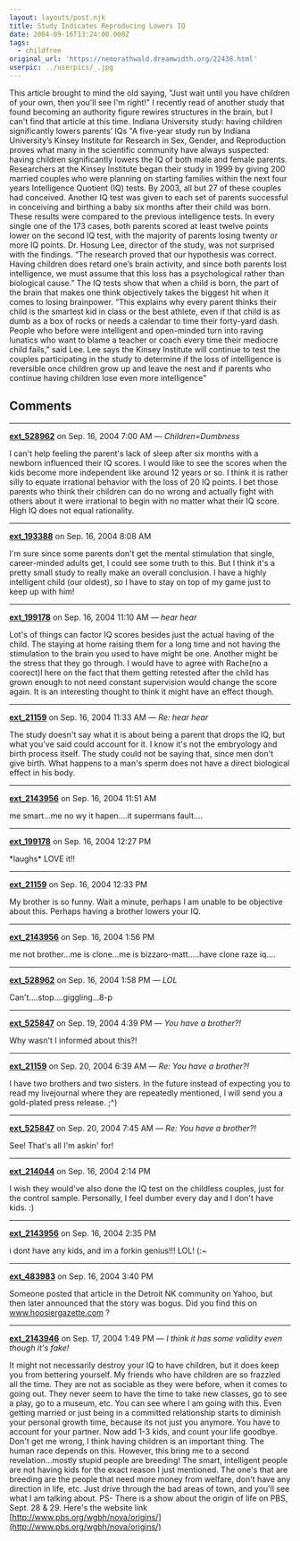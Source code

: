 ```yaml
---
layout: layouts/post.njk
title: Study Indicates Reproducing Lowers IQ
date: 2004-09-16T13:24:00.000Z
tags:
  - childfree
original_url: 'https://nemorathwald.dreamwidth.org/22438.html'
userpic: ../userpics/_.jpg
---
```

This article brought to mind the old saying, "Just wait until you have children of your own, then you'll see I'm right!" I recently read of another study that found becoming an authority figure rewires structures in the brain, but I can't find that article at this time. Indiana University study: having children significantly lowers parents’ IQs "A five-year study run by Indiana University’s Kinsey Institute for Research in Sex, Gender, and Reproduction proves what many in the scientific community have always suspected: having children significantly lowers the IQ of both male and female parents. Researchers at the Kinsey Institute began their study in 1999 by giving 200 married couples who were planning on starting families within the next four years Intelligence Quotient (IQ) tests. By 2003, all but 27 of these couples had conceived. Another IQ test was given to each set of parents successful in conceiving and birthing a baby six months after their child was born. These results were compared to the previous intelligence tests. In every single one of the 173 cases, both parents scored at least twelve points lower on the second IQ test, with the majority of parents losing twenty or more IQ points. Dr. Hosung Lee, director of the study, was not surprised with the findings. “The research proved that our hypothesis was correct. Having children does retard one’s brain activity, and since both parents lost intelligence, we must assume that this loss has a psychological rather than biological cause.” The IQ tests show that when a child is born, the part of the brain that makes one think objectively takes the biggest hit when it comes to losing brainpower. “This explains why every parent thinks their child is the smartest kid in class or the best athlete, even if that child is as dumb as a box of rocks or needs a calendar to time their forty-yard dash. People who before were intelligent and open-minded turn into raving lunatics who want to blame a teacher or coach every time their mediocre child fails,” said Lee. Lee says the Kinsey Institute will continue to test the couples participating in the study to determine if the loss of intelligence is reversible once children grow up and leave the nest and if parents who continue having children lose even more intelligence"

## Comments

---

**[ext_528962](https://www.dreamwidth.org/users/ext_528962)** on Sep. 16, 2004 7:00 AM — *Children=Dumbness*

I can't help feeling the parent's lack of sleep after six months with a newborn influenced their IQ scores. I would like to see the scores when the kids become more independent like around 12 years or so. I think it is rather silly to equate irrational behavior with the loss of 20 IQ points. I bet those parents who think their children can do no wrong and actually fight with others about it were irrational to begin with no matter what their IQ score. High IQ does not equal rationality.

---

**[ext_193388](https://www.dreamwidth.org/users/ext_193388)** on Sep. 16, 2004 8:08 AM

I'm sure since some parents don't get the mental stimulation that single, career-minded adults get, I could see some truth to this. But I think it's a pretty small study to really make an overall conclusion. I have a highly intelligent child (our oldest), so I have to stay on top of my game just to keep up with him!

---

**[ext_199178](https://www.dreamwidth.org/users/ext_199178)** on Sep. 16, 2004 11:10 AM — *hear hear*

Lot's of things can factor IQ scores besides just the actual having of the child. The staying at home raising them for a long time and not having the stimulation to the brain you used to have might be one. Another might be the stress that they go through. I would have to agree with Rache(no a coorect)l here on the fact that them getting retested after the child has grown enough to not need constant supervision would change the score again. It is an interesting thought to think it might have an effect though.

---

**[ext_21159](https://www.dreamwidth.org/users/ext_21159)** on Sep. 16, 2004 11:33 AM — *Re: hear hear*

The study doesn't say what it is about being a parent that drops the IQ, but what you've said could account for it. I know it's not the embryology and birth process itself. The study could not be saying that, since men don't give birth. What happens to a man's sperm does not have a direct biological effect in his body.

---

**[ext_2143956](https://www.dreamwidth.org/users/ext_2143956)** on Sep. 16, 2004 11:51 AM

me smart...me no wy it hapen....it supermans fault....

---

**[ext_199178](https://www.dreamwidth.org/users/ext_199178)** on Sep. 16, 2004 12:27 PM

\*laughs\* LOVE it!!

---

**[ext_21159](https://www.dreamwidth.org/users/ext_21159)** on Sep. 16, 2004 12:33 PM

My brother is so funny. Wait a minute, perhaps I am unable to be objective about this. Perhaps having a brother lowers your IQ.

---

**[ext_2143956](https://www.dreamwidth.org/users/ext_2143956)** on Sep. 16, 2004 1:56 PM

me not brother...me is clone...me is bizzaro-matt.....have clone raze iq....

---

**[ext_528962](https://www.dreamwidth.org/users/ext_528962)** on Sep. 16, 2004 1:58 PM — *LOL*

Can't....stop....giggling...8-p

---

**[ext_525847](https://www.dreamwidth.org/users/ext_525847)** on Sep. 19, 2004 4:39 PM — *You have a brother?!*

Why wasn't I informed about this?!

---

**[ext_21159](https://www.dreamwidth.org/users/ext_21159)** on Sep. 20, 2004 6:39 AM — *Re: You have a brother?!*

I have two brothers and two sisters. In the future instead of expecting you to read my livejournal where they are repeatedly mentioned, I will send you a gold-plated press release. ;^)

---

**[ext_525847](https://www.dreamwidth.org/users/ext_525847)** on Sep. 20, 2004 7:45 AM — *Re: You have a brother?!*

See! That's all I'm askin' for!

---

**[ext_214044](https://www.dreamwidth.org/users/ext_214044)** on Sep. 16, 2004 2:14 PM

I wish they would've also done the IQ test on the childless couples, just for the control sample. Personally, I feel dumber every day and I don't have kids. :)

---

**[ext_2143956](https://www.dreamwidth.org/users/ext_2143956)** on Sep. 16, 2004 2:35 PM

i dont have any kids, and im a forkin genius!!! LOL! (:~

---

**[ext_483983](https://www.dreamwidth.org/users/ext_483983)** on Sep. 16, 2004 3:40 PM

Someone posted that article in the Detroit NK community on Yahoo, but then later announced that the story was bogus. Did you find this on www.hoosiergazette.com ?

---

**[ext_2143946](https://www.dreamwidth.org/users/ext_2143946)** on Sep. 17, 2004 1:49 PM — *I think it has some validity even though it's fake!*

It might not necessarily destroy your IQ to have children, but it does keep you from bettering yourself. My friends who have children are so frazzled all the time. They are not as sociable as they were before, when it comes to going out. They never seem to have the time to take new classes, go to see a play, go to a museum, etc. You can see where I am going with this. Even getting married or just being in a committed relationship starts to diminish your personal growth time, because its not just you anymore. You have to account for your partner. Now add 1-3 kids, and count your life goodbye. Don't get me wrong, I think having children is an important thing. The human race depends on this. However, this bring me to a second revelation...mostly stupid people are breeding! The smart, intelligent people are not having kids for the exact reason I just mentioned. The one's that are breeding are the people that need more money from welfare, don't have any direction in life, etc. Just drive through the bad areas of town, and you'll see what I am talking about. PS- There is a show about the origin of life on PBS, Sept. 28 & 29. Here's the website link [http://www.pbs.org/wgbh/nova/origins/](http://www.pbs.org/wgbh/nova/origins/)
